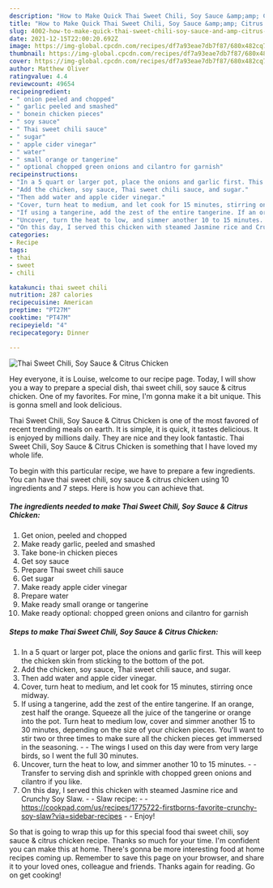 ```yaml
---
description: "How to Make Quick Thai Sweet Chili, Soy Sauce &amp;amp; Citrus Chicken"
title: "How to Make Quick Thai Sweet Chili, Soy Sauce &amp;amp; Citrus Chicken"
slug: 4002-how-to-make-quick-thai-sweet-chili-soy-sauce-and-amp-citrus-chicken
date: 2021-12-15T22:00:20.692Z
image: https://img-global.cpcdn.com/recipes/df7a93eae7db7f87/680x482cq70/thai-sweet-chili-soy-sauce-citrus-chicken-recipe-main-photo.jpg
thumbnail: https://img-global.cpcdn.com/recipes/df7a93eae7db7f87/680x482cq70/thai-sweet-chili-soy-sauce-citrus-chicken-recipe-main-photo.jpg
cover: https://img-global.cpcdn.com/recipes/df7a93eae7db7f87/680x482cq70/thai-sweet-chili-soy-sauce-citrus-chicken-recipe-main-photo.jpg
author: Matthew Oliver
ratingvalue: 4.4
reviewcount: 49654
recipeingredient:
- " onion peeled and chopped"
- " garlic peeled and smashed"
- " bonein chicken pieces"
- " soy sauce"
- " Thai sweet chili sauce"
- " sugar"
- " apple cider vinegar"
- " water"
- " small orange or tangerine"
- " optional chopped green onions and cilantro for garnish"
recipeinstructions:
- "In a 5 quart or larger pot, place the onions and garlic first. This will keep the chicken skin from sticking to the bottom of the pot."
- "Add the chicken, soy sauce, Thai sweet chili sauce, and sugar."
- "Then add water and apple cider vinegar."
- "Cover, turn heat to medium, and let cook for 15 minutes, stirring once midway."
- "If using a tangerine, add the zest of the entire tangerine. If an orange, zest half the orange. Squeeze all the juice of the tangerine or orange into the pot. Turn heat to medium low, cover and simmer another 15 to 30 minutes, depending on the size of your chicken pieces. You&#39;ll want to stir two or three times to make sure all the chicken pieces get immersed in the seasoning.  The wings I used on this day were from very large birds, so I went the full 30 minutes."
- "Uncover, turn the heat to low, and simmer another 10 to 15 minutes.  Transfer to serving dish and sprinkle with chopped green onions and cilantro if you like."
- "On this day, I served this chicken with steamed Jasmine rice and Crunchy Soy Slaw.  Slaw recipe:  https://cookpad.com/us/recipes/1775722-firstborns-favorite-crunchy-soy-slaw?via=sidebar-recipes  Enjoy!"
categories:
- Recipe
tags:
- thai
- sweet
- chili

katakunci: thai sweet chili 
nutrition: 287 calories
recipecuisine: American
preptime: "PT27M"
cooktime: "PT47M"
recipeyield: "4"
recipecategory: Dinner

---
```



![Thai Sweet Chili, Soy Sauce &amp; Citrus Chicken](https://img-global.cpcdn.com/recipes/df7a93eae7db7f87/680x482cq70/thai-sweet-chili-soy-sauce-citrus-chicken-recipe-main-photo.jpg)

Hey everyone, it is Louise, welcome to our recipe page. Today, I will show you a way to prepare a special dish, thai sweet chili, soy sauce &amp; citrus chicken. One of my favorites. For mine, I'm gonna make it a bit unique. This is gonna smell and look delicious.



Thai Sweet Chili, Soy Sauce &amp; Citrus Chicken is one of the most favored of recent trending meals on earth. It is simple, it is quick, it tastes delicious. It is enjoyed by millions daily. They are nice and they look fantastic. Thai Sweet Chili, Soy Sauce &amp; Citrus Chicken is something that I have loved my whole life.


To begin with this particular recipe, we have to prepare a few ingredients. You can have thai sweet chili, soy sauce &amp; citrus chicken using 10 ingredients and 7 steps. Here is how you can achieve that.

<!--inarticleads1-->

##### The ingredients needed to make Thai Sweet Chili, Soy Sauce &amp; Citrus Chicken:

1. Get  onion, peeled and chopped
1. Make ready  garlic, peeled and smashed
1. Take  bone-in chicken pieces
1. Get  soy sauce
1. Prepare  Thai sweet chili sauce
1. Get  sugar
1. Make ready  apple cider vinegar
1. Prepare  water
1. Make ready  small orange or tangerine
1. Make ready  optional: chopped green onions and cilantro for garnish




<!--inarticleads2-->

##### Steps to make Thai Sweet Chili, Soy Sauce &amp; Citrus Chicken:

1. In a 5 quart or larger pot, place the onions and garlic first. This will keep the chicken skin from sticking to the bottom of the pot.
1. Add the chicken, soy sauce, Thai sweet chili sauce, and sugar.
1. Then add water and apple cider vinegar.
1. Cover, turn heat to medium, and let cook for 15 minutes, stirring once midway.
1. If using a tangerine, add the zest of the entire tangerine. If an orange, zest half the orange. Squeeze all the juice of the tangerine or orange into the pot. Turn heat to medium low, cover and simmer another 15 to 30 minutes, depending on the size of your chicken pieces. You&#39;ll want to stir two or three times to make sure all the chicken pieces get immersed in the seasoning. -  - The wings I used on this day were from very large birds, so I went the full 30 minutes.
1. Uncover, turn the heat to low, and simmer another 10 to 15 minutes. -  - Transfer to serving dish and sprinkle with chopped green onions and cilantro if you like.
1. On this day, I served this chicken with steamed Jasmine rice and Crunchy Soy Slaw. -  - Slaw recipe: -  - https://cookpad.com/us/recipes/1775722-firstborns-favorite-crunchy-soy-slaw?via=sidebar-recipes -  - Enjoy!




So that is going to wrap this up for this special food thai sweet chili, soy sauce &amp; citrus chicken recipe. Thanks so much for your time. I'm confident you can make this at home. There's gonna be more interesting food at home recipes coming up. Remember to save this page on your browser, and share it to your loved ones, colleague and friends. Thanks again for reading. Go on get cooking!
